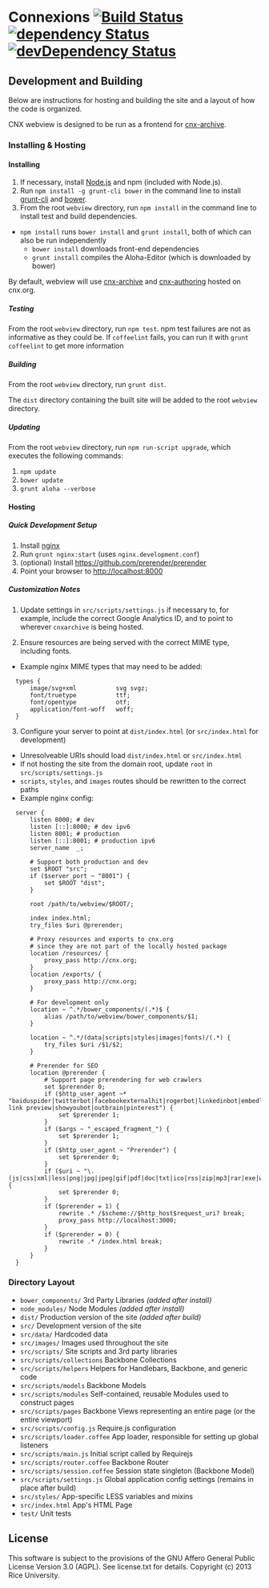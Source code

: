# Connexions [![Build Status](https://travis-ci.org/Connexions/webview.svg?branch=master)](https://travis-ci.org/Connexions/webview) [![dependency Status](https://david-dm.org/Connexions/webview.svg)](https://david-dm.org/Connexions/webview#info=dependencies) [![devDependency Status](https://david-dm.org/Connexions/webview/dev-status.svg)](https://david-dm.org/Connexions/webview#info=devDependencies)

## Development and Building

Below are instructions for hosting and building the site and a layout of how the code is organized.

CNX webview is designed to be run as a frontend for [cnx-archive](https://github.com/Connexions/cnx-archive).

### Installing & Hosting

#### Installing

1. If necessary, install [Node.js](http://nodejs.org) and npm (included with Node.js).
2. Run `npm install -g grunt-cli bower` in the command line to install [grunt-cli](https://github.com/gruntjs/grunt-cli) and [bower](http://bower.io/).
3. From the root `webview` directory, run `npm install` in the command line to install test and build dependencies.
  * `npm install` runs `bower install` and `grunt install`, both of which can also be run independently
    * `bower install` downloads front-end dependencies
    * `grunt install` compiles the Aloha-Editor (which is downloaded by bower)

By default, webview will use [cnx-archive](https://github.com/Connexions/cnx-archive) and [cnx-authoring](https://github.com/Connexions/cnx-authoring) hosted on cnx.org.

##### Testing

From the root `webview` directory, run `npm test`.
npm test failures are not as informative as they could be.
If `coffeelint` fails, you can run it with `grunt coffeelint` to get more information

##### Building

From the root `webview` directory, run `grunt dist`.

The `dist` directory containing the built site will be added to the root `webview` directory.

##### Updating

From the root `webview` directory, run `npm run-script upgrade`, which executes the following commands:
1. `npm update`
2. `bower update`
3. `grunt aloha --verbose`

#### Hosting

##### Quick Development Setup

1. Install [nginx](http://nginx.org/)
2. Run `grunt nginx:start` (uses `nginx.development.conf`)
3. (optional) Install https://github.com/prerender/prerender
4. Point your browser to [http://localhost:8000](http://localhost:8000)

##### Customization Notes

1. Update settings in `src/scripts/settings.js` if necessary to, for example, include
the correct Google Analytics ID, and to point to wherever `cnxarchive` is being hosted.

2. Ensure resources are being served with the correct MIME type, including fonts.
  * Example nginx MIME types that may need to be added:

  ```nginx
    types {
        image/svg+xml           svg svgz;
        font/truetype           ttf;
        font/opentype           otf;
        application/font-woff   woff;
    }
  ```

3. Configure your server to point at `dist/index.html` (or `src/index.html` for development)
  * Unresolveable URIs should load `dist/index.html` or `src/index.html`
  * If not hosting the site from the domain root, update `root` in `src/scripts/settings.js`
  * `scripts`, `styles`, and `images` routes should be rewritten to the correct paths
  * Example nginx config:

  ```nginx
    server {
        listen 8000; # dev
        listen [::]:8000; # dev ipv6
        listen 8001; # production
        listen [::]:8001; # production ipv6
        server_name  _;

        # Support both production and dev
        set $ROOT "src";
        if ($server_port ~ "8001") {
            set $ROOT "dist";
        }

        root /path/to/webview/$ROOT/;

        index index.html;
        try_files $uri @prerender;

        # Proxy resources and exports to cnx.org
        # since they are not part of the locally hosted package
        location /resources/ {
            proxy_pass http://cnx.org;
        }
        location /exports/ {
            proxy_pass http://cnx.org;
        }

        # For development only
        location ~ ^.*/bower_components/(.*)$ {
            alias /path/to/webview/bower_components/$1;
        }

        location ~ ^.*/(data|scripts|styles|images|fonts)/(.*) {
            try_files $uri /$1/$2;
        }

        # Prerender for SEO
        location @prerender {
            # Support page prerendering for web crawlers
            set $prerender 0;
            if ($http_user_agent ~* "baiduspider|twitterbot|facebookexternalhit|rogerbot|linkedinbot|embedly|quora link preview|showyoubot|outbrain|pinterest") {
                set $prerender 1;
            }
            if ($args ~ "_escaped_fragment_") {
                set $prerender 1;
            }
            if ($http_user_agent ~ "Prerender") {
                set $prerender 0;
            }
            if ($uri ~ "\.(js|css|xml|less|png|jpg|jpeg|gif|pdf|doc|txt|ico|rss|zip|mp3|rar|exe|wmv|doc|avi|ppt|mpg|mpeg|tif|wav|mov|psd|ai|xls|mp4|m4a|swf|dat|dmg|iso|flv|m4v|torrent)") {
                set $prerender 0;
            }
            if ($prerender = 1) {
                rewrite .* /$scheme://$http_host$request_uri? break;
                proxy_pass http://localhost:3000;
            }
            if ($prerender = 0) {
                rewrite .* /index.html break;
            }
        }
    }
  ```

### Directory Layout

* `bower_components/`           3rd Party Libraries *(added after install)*
* `node_modules/`               Node Modules *(added after install)*
* `dist/`                       Production version of the site *(added after build)*
* `src/`                        Development version of the site
* `src/data/`                   Hardcoded data
* `src/images/`                 Images used throughout the site
* `src/scripts/`                Site scripts and 3rd party libraries
* `src/scripts/collections`     Backbone Collections
* `src/scripts/helpers`         Helpers for Handlebars, Backbone, and generic code
* `src/scripts/models`          Backbone Models
* `src/scripts/modules`         Self-contained, reusable Modules used to construct pages
* `src/scripts/pages`           Backbone Views representing an entire page (or the entire viewport)
* `src/scripts/config.js`       Require.js configuration
* `src/scripts/loader.coffee`   App loader, responsible for setting up global listeners
* `src/scripts/main.js`         Initial script called by Requirejs
* `src/scripts/router.coffee`   Backbone Router
* `src/scripts/session.coffee`  Session state singleton (Backbone Model)
* `src/scripts/settings.js`     Global application config settings (remains in place after build)
* `src/styles/`                 App-specific LESS variables and mixins
* `src/index.html`              App's HTML Page
* `test/`                       Unit tests

License
-------

This software is subject to the provisions of the GNU Affero General Public License Version 3.0 (AGPL). See license.txt for details. Copyright (c) 2013 Rice University.
